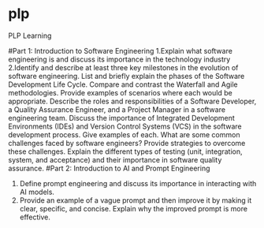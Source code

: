 # plp
PLP Learning

#Part 1: Introduction to Software Engineering
1.Explain what software engineering is and discuss its importance in the technology industry
2.Identify and describe at least three key milestones in the evolution of software engineering.
List and briefly explain the phases of the Software Development Life Cycle.
Compare and contrast the Waterfall and Agile methodologies. Provide examples of scenarios where each would be appropriate.
Describe the roles and responsibilities of a Software Developer, a Quality Assurance Engineer, and a Project Manager in a software engineering team.
Discuss the importance of Integrated Development Environments (IDEs) and Version Control Systems (VCS) in the software development process. Give examples of each.
What are some common challenges faced by software engineers? Provide strategies to overcome these challenges.
Explain the different types of testing (unit, integration, system, and acceptance) and their importance in software quality assurance.
#Part 2: Introduction to AI and Prompt Engineering
1. Define prompt engineering and discuss its importance in interacting with AI models.
2. Provide an example of a vague prompt and then improve it by making it clear, specific, and concise. Explain why the improved prompt is more effective.

